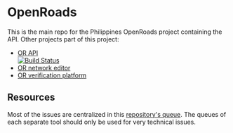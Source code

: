 # OpenRoads
This is the main repo for the Philippines OpenRoads project containing the API. Other projects part of this project:

- [OR API](https://github.com/developmentseed/openroads-api)  
[![Build Status](https://magnum.travis-ci.com/developmentseed/openroads-api.svg?token=d4tUG3NhuWNZYSxWndVL&branch=develop)](https://magnum.travis-ci.com/developmentseed/openroads-api)
- [OR network editor](https://github.com/developmentseed/openroads-iD)
- [OR verification platform](https://github.com/developmentseed/openroads-tofix)

## Resources
Most of the issues are centralized in this [repository's queue](https://github.com/developmentseed/openroads/issues). The queues of each separate tool should only be used for very technical issues.